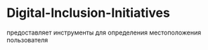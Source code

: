 # Digital-Inclusion-Initiatives
предоставляет инструменты для определения местоположения пользователя

